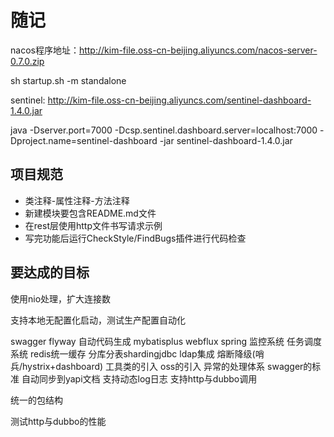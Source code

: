 # 随记

nacos程序地址：http://kim-file.oss-cn-beijing.aliyuncs.com/nacos-server-0.7.0.zip

sh startup.sh -m standalone

sentinel: http://kim-file.oss-cn-beijing.aliyuncs.com/sentinel-dashboard-1.4.0.jar

java -Dserver.port=7000 -Dcsp.sentinel.dashboard.server=localhost:7000 -Dproject.name=sentinel-dashboard -jar sentinel-dashboard-1.4.0.jar

## 项目规范

- 类注释-属性注释-方法注释
- 新建模块要包含README.md文件
- 在rest层使用http文件书写请求示例
- 写完功能后运行CheckStyle/FindBugs插件进行代码检查

## 要达成的目标

使用nio处理，扩大连接数

支持本地无配置化启动，测试生产配置自动化

swagger  flyway  自动代码生成 mybatisplus  webflux  spring   监控系统  任务调度系统   redis统一缓存
分库分表shardingjdbc  ldap集成  熔断降级(哨兵/hystrix+dashboard)   工具类的引入   oss的引入  异常的处理体系
swagger的标准 自动同步到yapi文档  支持动态log日志   支持http与dubbo调用

统一的包结构

测试http与dubbo的性能